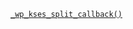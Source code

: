 <p><code><a href="https://developer.wordpress.org/reference/functions/_wp_kses_split_callback/">_wp_kses_split_callback()</a></code></p>

<blockquote>



</blockquote>
